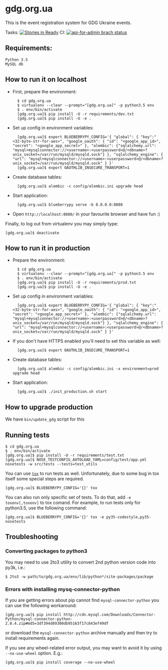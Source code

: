 # gdg.org.ua
This is the event registration system for GDG Ukraine events.

Tasks: [![Stories in Ready](https://badge.waffle.io/GDG-Ukraine/gdg.org.ua.svg?label=ready-for-dev&title=Ready%20for%20dev)](http://waffle.io/GDG-Ukraine/gdg.org.ua)  CI: [![`api-for-admin` brach status](https://api.travis-ci.org/GDG-Ukraine/gdg.org.ua.svg?branch=api-for-admin)](https://travis-ci.org/GDG-Ukraine/gdg.org.ua)

## Requirements:

    Python 3.5
    MySQL db

## How to run it on localhost

* First, prepare the environment:

        $ cd gdg.org.ua
        $ virtualenv --clear --prompt="[gdg.org.ua]" -p python3.5 env
        $ . env/bin/activate
        [gdg.org.ua]$ pip install -U -r requirements/dev.txt
        [gdg.org.ua]$ pip install -U -e .

* Set up config in environment variables:

        [gdg.org.ua]$ export BLUEBERRYPY_CONFIG='{ "global": { "key":"<32-byte-str-for-aes>", "google_oauth": { "id": "<google_app_id>", "secret": "<google_app_secret>" }, "alembic": {"sqlalchemy.url": "mysql+mysqlconnector://<username>:<userpassword>@/<dbname>?unix_socket=/var/run/mysqld/mysqld.sock"} }, "sqlalchemy_engine": { "url": "mysql+mysqlconnector://<username>:<userpassword>@/<dbname>?unix_socket=/var/run/mysqld/mysqld.sock" } }'
        [gdg.org.ua]$ export OAUTHLIB_INSECURE_TRANSPORT=1

* Create database tables:

        [gdg.org.ua]$ alembic -c config/alembic.ini upgrade head

* Start application:

        [gdg.org.ua]$ blueberrypy serve -b 0.0.0.0:8080

* Open `http://localhost:8080/` in your favourite browser and have fun :)

Finally, to log out from virtualenv you may simply type:

    [gdg.org.ua]$ deactivate

## How to run it in production

* Prepare the environment:

        $ cd gdg.org.ua
        $ virtualenv --clear --prompt="[gdg.org.ua]" -p python3.5 env
        $ . env/bin/activate
        [gdg.org.ua]$ pip install -U -r requirements/prod.txt
        [gdg.org.ua]$ pip install -U -e .

* Set up config in environment variables:

        [gdg.org.ua]$ export BLUEBERRYPY_CONFIG='{ "global": { "key":"<32-byte-str-for-aes>", "google_oauth": { "id": "<google_app_id>", "secret": "<google_app_secret>" }, "alembic": {"sqlalchemy.url": "mysql+mysqlconnector://<username>:<userpassword>@/<dbname>?unix_socket=/var/run/mysqld/mysqld.sock"} }, "sqlalchemy_engine": { "url": "mysql+mysqlconnector://<username>:<userpassword>@/<dbname>?unix_socket=/var/run/mysqld/mysqld.sock" } }'

* If you don't have HTTPS enabled you'll need to set this variable as well:

        [gdg.org.ua]$ export OAUTHLIB_INSECURE_TRANSPORT=1

* Create database tables:

        [gdg.org.ua]$ alembic -c config/alembic.ini -x environment=prod upgrade head

* Start application:

        [gdg.org.ua]$ ./init_production.sh start

## How to upgrade production

We have `bin/update_gdg` script for this

## Running tests

    $ cd gdg.org.ua
    $ . env/bin/activate
    [gdg.org.ua]$ pip install -U -r requirements/test.txt
    [gdg.org.ua]$ NOSE_TESTCONFIG_AUTOLOAD_YAML=config/test/app.yml nosetests -w src/tests --tests=test_utils

You can use [`tox`](https://tox.readthedocs.org) to run tests as well. Unfortunately, due to some bug in tox itself some special steps are required.

    [gdg.org.ua]$ BLUEBERRYPY_CONFIG='{}' tox

You can also run only specific set of tests. To do that, add `-e toxenv[,toxenv]` to tox comand. For example, to run tests only for python3.5, use the following command:

    [gdg.org.ua]$ BLUEBERRYPY_CONFIG='{}' tox -e py35-codestyle,py35-nosetests

## Troubleshooting

### Converting packages to python3
You may need to use 2to3 utility to convert 2nd python version code into py3k, i.e.:

    $ 2to3 -w path/to/gdg.org.ua/env/lib/python*/site-packages/package

### Errors with installing mysq-connector-python
If you are getting errors about pip cannot find `mysql-connector-python` you can use the following workaround:

    [gdg.org.ua]$ pip install http://cdn.mysql.com/Downloads/Connector-Python/mysql-connector-python-2.0.4.zip#md5=3df394d89300db95163f17c843ef49df

or download the `mysql-connector-python` archive manually and then try to install requirements again.

If you see any wheel-related error output, you may want to avoid it by using
`--no-use-wheel` option. E.g.:

    [gdg.org.ua]$ pip install coverage --no-use-wheel
